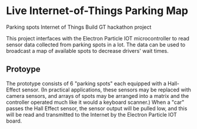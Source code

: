 # Live Internet-of-Things Parking Map
Parking spots Internet of Things Build GT hackathon project

This project interfaces with the Electron Particle IOT microcontroller to read sensor data collected from parking spots in a lot.
The data can be used to broadcast a map of available spots to decrease drivers' wait times.

## Protoype
The prototype consists of 6 "parking spots" each equipped with a Hall-Effect sensor. (In practical applications, these sensors may be
replaced with camera sensors, and arrays of spots may be arranged into a matrix and the controller operated much like it would a keyboard
scanner.) When a "car" passes the Hall Effect sensor, the sensor output will be pulled low, and this will be read and transmitted to the
Internet by the Electron Particle IOT board.
